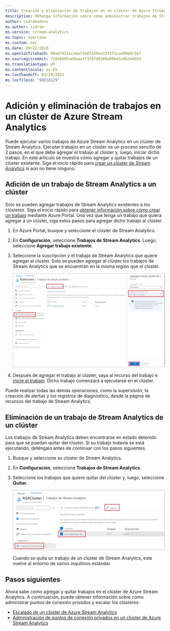 ```yaml
---
title: Creación y eliminación de trabajos en un clúster de Azure Stream Analytics
description: Obtenga información sobre cómo administrar trabajos de Stream Analytics en un clúster de Azure Stream Analytics.
author: sidramadoss
ms.author: sidram
ms.service: stream-analytics
ms.topic: overview
ms.custom: mvc
ms.date: 09/22/2020
ms.openlocfilehash: 09a67d11ac4daf3e87a50ee2171f1ca49060c5bf
ms.sourcegitcommit: f28ebb95ae9aaaff3f87d8388a09b41e0b3445b5
ms.translationtype: HT
ms.contentlocale: es-ES
ms.lasthandoff: 03/29/2021
ms.locfileid: "98018129"
---
```

# <a name="add-and-remove-jobs-in-an-azure-stream-analytics-cluster"></a>Adición y eliminación de trabajos en un clúster de Azure Stream Analytics

Puede ejecutar varios trabajos de Azure Stream Analytics en un clúster de Stream Analytics. Ejecutar trabajos en un clúster es un proceso sencillo de 2 pasos, en el que debe agregar el trabajo al clúster y, luego, iniciar dicho trabajo. En este artículo se muestra cómo agregar y quitar trabajos de un clúster existente. Siga el inicio rápido para [crear un clúster de Stream Analytics](create-cluster.md) si aún no tiene ninguno.

## <a name="add-a-stream-analytics-job-to-a-cluster"></a>Adición de un trabajo de Stream Analytics a un clúster

Solo se pueden agregar trabajos de Stream Analytics existentes a los clústeres. Siga el inicio rápido para [obtener información sobre cómo crear un trabajo](stream-analytics-quick-create-portal.md) mediante Azure Portal. Una vez que tenga un trabajo que quiera agregar a un clúster, siga estos pasos para agregar dicho trabajo al clúster.

1. En Azure Portal, busque y seleccione el clúster de Stream Analytics.

1. En **Configuración**, seleccione **Trabajos de Stream Analytics**. Luego, seleccione **Agregar trabajo existente**.

1. Seleccione la suscripción y el trabajo de Stream Analytics que quiere agregar al clúster. Solo se pueden agregar al clúster los trabajos de Stream Analytics que se encuentran en la misma región que el clúster.

   ![Adición del trabajo al clúster](./media/manage-jobs-cluster/add-job.png)

1. Después de agregar el trabajo al clúster, vaya al recurso del trabajo e [inicie el trabajo](start-job.md#azure-portal). Dicho trabajo comenzará a ejecutarse en el clúster.

Puede realizar todas las demás operaciones, como la supervisión, la creación de alertas y los registros de diagnóstico, desde la página de recursos del trabajo de Stream Analytics.

## <a name="remove-a-stream-analytics-job-from-a-cluster"></a>Eliminación de un trabajo de Stream Analytics de un clúster

Los trabajos de Stream Analytics deben encontrarse en estado detenido para que se puedan quitar del clúster. Si su trabajo todavía se está ejecutando, deténgalo antes de continuar con los pasos siguientes.

1. Busque y seleccione su clúster de Stream Analytics.

1. En **Configuración**, seleccione **Trabajos de Stream Analytics**.

1. Seleccione los trabajos que quiere quitar del clúster y, luego, seleccione **Quitar**.

   ![Quitar trabajo del clúster](./media/manage-jobs-cluster/remove-job.png)

   Cuando se quita un trabajo de un clúster de Stream Analytics, este vuelve al entorno de varios inquilinos estándar.

## <a name="next-steps"></a>Pasos siguientes

Ahora sabe cómo agregar y quitar trabajos en el clúster de Azure Stream Analytics. A continuación, puede obtener información sobre cómo administrar puntos de conexión privados y escalar los clústeres:

* [Escalado de un clúster de Azure Stream Analytics](scale-cluster.md)
* [Administración de puntos de conexión privados en un clúster de Azure Stream Analytics](private-endpoints.md)
